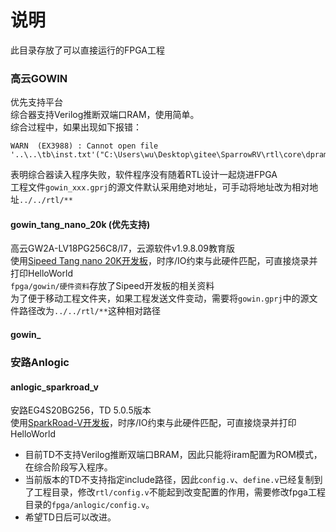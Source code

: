 # 说明
此目录存放了可以直接运行的FPGA工程  

### 高云GOWIN
优先支持平台  
综合器支持Verilog推断双端口RAM，使用简单。  
综合过程中，如果出现如下报错：  
```
WARN  (EX3988) : Cannot open file '..\..\tb\inst.txt'("C:\Users\wu\Desktop\gitee\SparrowRV\rtl\core\dpram.v":120)
```
表明综合器读入程序失败，软件程序没有随着RTL设计一起烧进FPGA  
工程文件`gowin_xxx.gprj`的源文件默认采用绝对地址，可手动将地址改为相对地址`../../rtl/**`  

#### gowin_tang_nano_20k (优先支持)
高云GW2A-LV18PG256C8/I7，云源软件v1.9.8.09教育版  
使用[Sipeed Tang nano 20K开发板](https://wiki.sipeed.com/hardware/zh/tang/tang-nano-20k/nano-20k.html)，时序/IO约束与此硬件匹配，可直接烧录并打印HelloWorld  
`fpga/gowin/硬件资料`存放了Sipeed开发板的相关资料  
为了便于移动工程文件夹，如果工程发送文件变动，需要将`gowin.gprj`中的源文件路径改为`../../rtl/**`这种相对路径  

#### gowin_

### 安路Anlogic
#### anlogic_sparkroad_v
安路EG4S20BG256，TD 5.0.5版本  
使用[SparkRoad-V开发板](https://gitee.com/verimake/SparkRoad-V)，时序/IO约束与此硬件匹配，可直接烧录并打印HelloWorld  
- 目前TD不支持Verilog推断双端口BRAM，因此只能将iram配置为ROM模式，在综合阶段写入程序。  
- 当前版本的TD不支持指定include路径，因此`config.v`、`define.v`已经复制到了工程目录，修改`rtl/config.v`不能起到改变配置的作用，需要修改fpga工程目录的`fpga/anlogic/config.v`。  
- 希望TD日后可以改进。  



